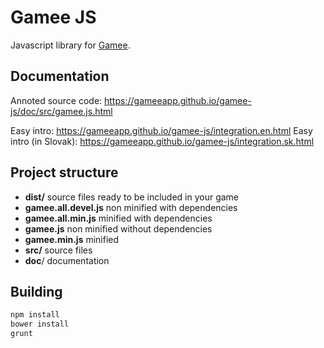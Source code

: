 Gamee JS
========

Javascript library for [Gamee].

Documentation
-------------
                                                                                                         
Annoted source code: https://gameeapp.github.io/gamee-js/doc/src/gamee.js.html

Easy intro: https://gameeapp.github.io/gamee-js/integration.en.html
Easy intro (in Slovak): https://gameeapp.github.io/gamee-js/integration.sk.html

Project structure
-----------------

* __dist/__ source files ready to be included in your game
 * __gamee.all.devel.js__ non minified with dependencies
 * __gamee.all.min.js__ minified with dependencies
 * __gamee.js__ non minified without dependencies
 * __gamee.min.js__ minified
* __src/__ source files
* __doc__/ documentation

[Gamee]:http://www.gameeapp.com/


Building
--------

```bash
npm install
bower install
grunt 
```
